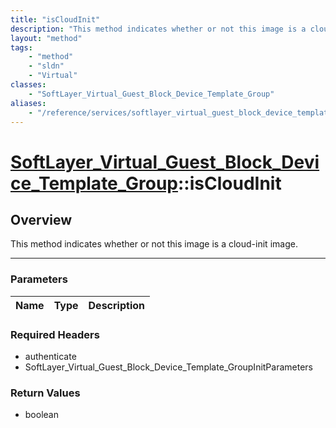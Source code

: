 ```yaml
---
title: "isCloudInit"
description: "This method indicates whether or not this image is a cloud-init image."
layout: "method"
tags:
    - "method"
    - "sldn"
    - "Virtual"
classes:
    - "SoftLayer_Virtual_Guest_Block_Device_Template_Group"
aliases:
    - "/reference/services/softlayer_virtual_guest_block_device_template_group/isCloudInit"
---
```

# [SoftLayer_Virtual_Guest_Block_Device_Template_Group](/reference/services/SoftLayer_Virtual_Guest_Block_Device_Template_Group)::isCloudInit





## Overview 
This method indicates whether or not this image is a cloud-init image. 

-----

### Parameters 
|Name | Type | Description |
| --- | --- | --- |


### Required Headers
* authenticate
* SoftLayer_Virtual_Guest_Block_Device_Template_GroupInitParameters


### Return Values
* boolean




